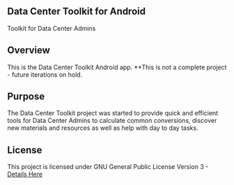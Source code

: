 ## Data Center Toolkit for Android
Toolkit for Data Center Admins

## Overview

This is the Data Center Toolkit Android app. **This is not a complete project - future iterations on hold.

## Purpose

The Data Center Toolkit project was started to provide quick and efficient tools for Data Center Admins to calculate common conversions, discover new materials and resources as well as help with day to day tasks.

## License

This project is licensed under GNU General Public License Version 3 - [Details Here](https://www.gnu.org/licenses/gpl-3.0.en.html)

